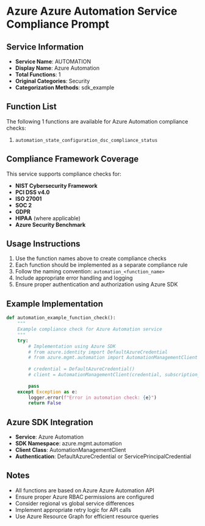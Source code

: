 # Azure Azure Automation Service Compliance Prompt

## Service Information
- **Service Name**: AUTOMATION
- **Display Name**: Azure Automation
- **Total Functions**: 1
- **Original Categories**: Security
- **Categorization Methods**: sdk_example

## Function List
The following 1 functions are available for Azure Automation compliance checks:

1. `automation_state_configuration_dsc_compliance_status`


## Compliance Framework Coverage
This service supports compliance checks for:
- **NIST Cybersecurity Framework**
- **PCI DSS v4.0**
- **ISO 27001**
- **SOC 2**
- **GDPR**
- **HIPAA** (where applicable)
- **Azure Security Benchmark**

## Usage Instructions
1. Use the function names above to create compliance checks
2. Each function should be implemented as a separate compliance rule
3. Follow the naming convention: `automation_<function_name>`
4. Include appropriate error handling and logging
5. Ensure proper authentication and authorization using Azure SDK

## Example Implementation
```python
def automation_example_function_check():
    """
    Example compliance check for Azure Automation service
    """
    try:
        # Implementation using Azure SDK
        # from azure.identity import DefaultAzureCredential
        # from azure.mgmt.automation import AutomationManagementClient
        
        # credential = DefaultAzureCredential()
        # client = AutomationManagementClient(credential, subscription_id)
        
        pass
    except Exception as e:
        logger.error(f"Error in automation check: {e}")
        return False
```

## Azure SDK Integration
- **Service**: Azure Automation
- **SDK Namespace**: azure.mgmt.automation
- **Client Class**: AutomationManagementClient
- **Authentication**: DefaultAzureCredential or ServicePrincipalCredential

## Notes
- All functions are based on Azure Azure Automation API
- Ensure proper Azure RBAC permissions are configured
- Consider regional vs global service differences
- Implement appropriate retry logic for API calls
- Use Azure Resource Graph for efficient resource queries
